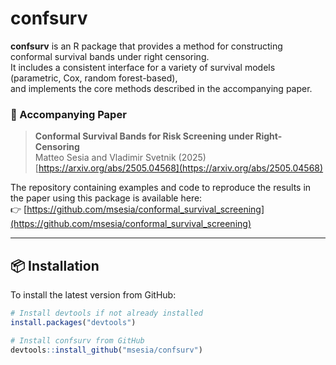 # confsurv

**confsurv** is an R package that provides a method for constructing conformal survival bands under right censoring.  
It includes a consistent interface for a variety of survival models (parametric, Cox, random forest-based),  
and implements the core methods described in the accompanying paper.

### 📄 Accompanying Paper

> **Conformal Survival Bands for Risk Screening under Right-Censoring**  
> Matteo Sesia and Vladimir Svetnik (2025)  
> [https://arxiv.org/abs/2505.04568](https://arxiv.org/abs/2505.04568)

The repository containing examples and code to reproduce the results in the paper using this package is available here:  
👉 [https://github.com/msesia/conformal_survival_screening](https://github.com/msesia/conformal_survival_screening)

---

## 📦 Installation

To install the latest version from GitHub:

```r
# Install devtools if not already installed
install.packages("devtools")

# Install confsurv from GitHub
devtools::install_github("msesia/confsurv")
